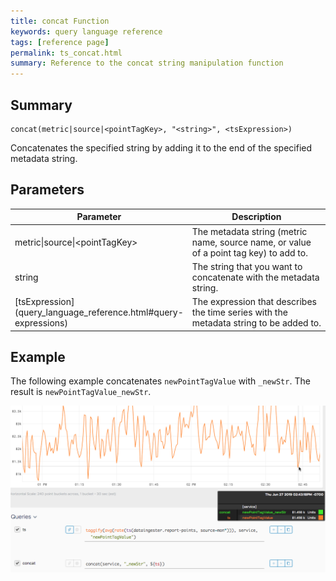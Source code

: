 ```yaml
---
title: concat Function
keywords: query language reference
tags: [reference page]
permalink: ts_concat.html
summary: Reference to the concat string manipulation function
---
```

## Summary
```
concat(metric|source|<pointTagKey>, "<string>", <tsExpression>)
```
Concatenates the specified string by adding it to the end of the specified metadata string. 


## Parameters
<table style="width: 100%;">
<tbody>
<thead>
<tr><th width="30%">Parameter</th><th width="70%">Description</th></tr>
</thead>
<tr>
<td markdown="span">metric|source|&lt;pointTagKey&gt;</td>
<td>The metadata string (metric name, source name, or value of a point tag key) to add to.</td></tr>
<tr>
<td markdown="span">string</td>
<td>The string that you want to concatenate with the metadata string.</td></tr>
<tr>
<td markdown="span"> [tsExpression](query_language_reference.html#query-expressions)</td>
<td>The expression that describes the time series with the metadata string to be added to.</td></tr>
</tbody>
</table>


## Example

The following example concatenates `newPointTagValue` with `_newStr`. The result is `newPointTagValue_newStr`.


![ts concat example](images/ts_concat.png)
